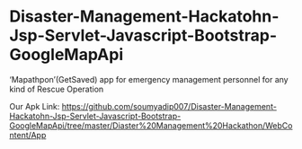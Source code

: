 # Disaster-Management-Hackatohn-Jsp-Servlet-Javascript-Bootstrap-GoogleMapApi
‘Mapathpon’(GetSaved) app for emergency management personnel for any kind of Rescue Operation

Our Apk Link: https://github.com/soumyadip007/Disaster-Management-Hackatohn-Jsp-Servlet-Javascript-Bootstrap-GoogleMapApi/tree/master/Diaster%20Management%20Hackathon/WebContent/App
